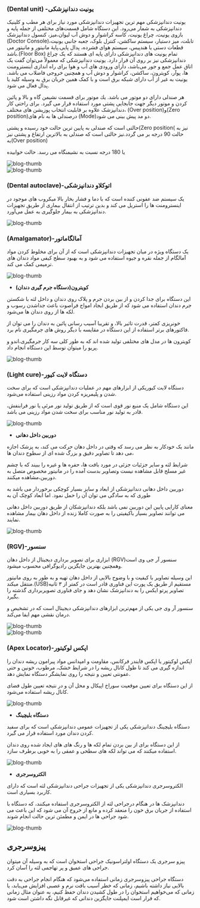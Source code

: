 

### (Dental unit) -یونیت دندانپزشکی

یونیت دندانپزشکی مهم ترین تجهیزات دندانپزشکی مورد نیاز برای هر مطب و کلینیک دندانپزشکی به شمار می‌رود. این دستگاه شامل قسمت‌های مختلفی از جمله پایه و بازوی‌ یونیت‌، چراغ‌ یونیت‌، کاسه کراشوار و دوش آب لیوان،میز، کنسول دندانپزشک (Doctor Console)تابلت، میز دستیار، سیستم ساکشن، 
کنترل‌ بلوک، جعبه‌ جانبی‌ یونیت‌، قطعات دستی یا هندپیس، سیستم‌ هوای‌ فشرده، پدال پایی،پایۀ مانیتور و مانیتور می باشد.(Floor Box) تمام یونیت های دندانپزشکی دارای پایه ای هستند که یک چراغ دندانپزشکی نیز بر روی آن قرار دارد. یونیت دندانپزشکی که معمولاً می‌توان گفت یک اتاق عمل
جمع و جور می‌باشد، دارای ورودی های آب و هوا برای راه اندازی اینسترومنت ها، پوآر، کویترون، ساکشن، کراشوار و دوش آب و همچنین خروجی فاضلاب 
می باشد. یونیت به غیر از آب دارای شبکه برق است و با کمک همین جریان برق به وسیله کلید یا پدال فعال می شود.

هر صندلی دارای دو موتور می باشد. یك موتور برای قسمت نشیمن گاه و بالا و پائین كردن و موتور دیگر جهت جابجایی پشتی مورد استفاده قرار می گیرد.
برای راحتی کار دندانپزشک علاوه بر قابلیت انتخاب پوزیشن های مختلف، (Over position)و(Zero position)درصندلی ها به نام های (Mode)دو مد پیش بینی می شود.

حالتی است که صندلی به پایین ترین حالت خود رسیده و پشتی(Zero position( نیز به حالت 90 درجه بر می گردد.نیز حالتی است که صندلی به بالاترین ارتفاع و پشتی نیز به(Over position)

یا 180 درجه نسبت به نشیمنگاه می رسد. حالت خوابیده


<img src="https://raw.githubusercontent.com/Mehranalam/Medical-Engineering-Association/main/content/english/blog/static/Screenshot_20240812_092945_Word.jpg" alt="blog-thumb" class="img-fluid w-100">
<br>

<img src="https://raw.githubusercontent.com/Mehranalam/Medical-Engineering-Association/main/content/english/blog/static/Screenshot_20240812_092951_Word.jpg" alt="blog-thumb" class="img-fluid w-100">
<br>



### (Dental autoclave)-اتوکلاو دندانپزشکی

یک سیستم ضد عفونی کننده است که با دما و فشار بخار بالا میکروب های موجود در اینسترومنت ها را استریل می کند و بدین ترتیب از انتقال بیماری از طریق تجهیزات دندانپزشکی به بیمار جلوگیری به عمل می‌آورد.



<img src="https://raw.githubusercontent.com/Mehranalam/Medical-Engineering-Association/main/content/english/blog/static/Screenshot_20240812_092959_Word.jpg" alt="blog-thumb" class="img-fluid w-100">
<br>


### (Amalgamator)-آمالگاماتور

 یک دستگاه ویژه در میان تجهیزات دندانپزشکی است که از آن برای مخلوط کردن مواد آمالگام از جمله نقره و جیوه استفاده می شود و به بهبود سطح کیفی مواد دندان های ترمیمی کمک می کند.


<img src="https://raw.githubusercontent.com/Mehranalam/Medical-Engineering-Association/main/content/english/blog/static/Screenshot_20240812_093005_Word.jpg" alt="blog-thumb" class="img-fluid w-100">
<br>


- **کویترون(دستگاه جرم گیری دندان)**

این دستگاه برای جدا کردن و از بین بردن جرم و پلاک روی دندان و داخل لثه با شکستن جرم دندان استفاده می شود که از طریق ایجاد امواج فراصوت باعث جداشدن رسوب و لکه ها از روی دندان ها می‌شود. 

خونریزی كمتر، قدرت تاثیر بالا، و تقریبا آسیب رسانی پائین به دندان را می توان از فاكتورهای برتر استفاده از این دستگاه در مقایسه با دیگر روش های جرمگیری نام برد.

کویترون ها در مدل های مختلفی تولید شده اند که به طور کلی سه کار جرمگیری،اندو و پریو را میتوان توسط این دستگاه انجام داد.



<img src="https://raw.githubusercontent.com/Mehranalam/Medical-Engineering-Association/main/content/english/blog/static/Screenshot_20240812_093012_Word.jpg" alt="blog-thumb" class="img-fluid w-100">
<br>

### (Light cure)-دستگاه لایت کیور

دستگاه لایت کیوریکی از ابزارهای مهم در عملیات دندانپزشکی است که برای سخت شدن و پلیمریزه کردن مواد رزینی استفاده می‌شود.

این دستگاه شامل یک منبع نور قوی است که از طریق تولید نور مرئی یا نور فرابنفش، قادر به تولید نور مناسب برای سخت شدن مواد رزینی می باشد. 


<img src="https://raw.githubusercontent.com/Mehranalam/Medical-Engineering-Association/main/content/english/blog/static/Screenshot_20240812_093026_Word.jpg" alt="blog-thumb" class="img-fluid w-100">
<br>


- **دوربین داخل دهانی**

مانند یک خودکار به نظر می رسد که وقتی در داخل دهان حرکت می کند، به پزشک اجازه می دهد تا تصاویر دقیق و بزرگ شده ای از سطوح دندان ها،

شرایط لثه و سایر جزئیات جزئی در مورد بافت ها، حفره ها و غیره را ببیند که با چشم غیر مسلح قابل مشاهده نیست وتصاویر بدست آمده را در مانیتور مخصوص متصل به دوربین،مشاهده میکنند.

دوربین داخل دهانی دندانپزشکی از ابعاد و سایز بسیار کوچکی برخوردار می باشد به طوری که به سادگی می توان آن را حمل نمود. اما ابعاد کوچک آن به

معنای کارایی پایین این دوربین نمی باشد بلکه دندانپزشکان از طریق دوربین داخل دهانی می توانند تصاویر بسیار باکیفیتی را به صورت کاملا زنده از داخل دهان بیمار مشاهده نمایند.


<img src="https://raw.githubusercontent.com/Mehranalam/Medical-Engineering-Association/main/content/english/blog/static/Screenshot_20240812_093032_Word.jpg" alt="blog-thumb" class="img-fluid w-100">
<br>



### (RGV)-سنسور

 ابزاری برای تصویر برداری دیجیتال از داخل دهان (RGV)سنسور آر جی وی است وهمچنین بهترین جایگزین رادیوگرافی محسوب میشود.

این وسیله تصاویر با کیفیت و با وضوح بالایی از داخل دهان تهیه و به طور به روی مانیتور منتقل میکند.(USB)مستقیم از طریق یک پورت این فناوری قادر است در کمتر از ۳ ثانیه تصاویر پرتو ایکس را به دندانپزشک نشان دهد و جای فناوری تصویربرداری گذشته را بگیرد.

سنسور آر وی جی یکی از مهم‌ترین ابزارهای دندانپزشکی دیجیتال است که در تشخیص و درمان نقشی مهم ایفا می‌کند.


<img src="https://raw.githubusercontent.com/Mehranalam/Medical-Engineering-Association/main/content/english/blog/static/Screenshot_20240812_093040_Word.jpg" alt="blog-thumb" class="img-fluid w-100">
<br>

<img src="https://raw.githubusercontent.com/Mehranalam/Medical-Engineering-Association/main/content/english/blog/static/Screenshot_20240812_093046_Word.jpg" alt="blog-thumb" class="img-fluid w-100">
<br>



### (Apex Locator)-اپکس لوکیتور



اپکس لوکیتور یا اپکس فایندر فرکانس، مقاومت و امپدانس مواد پیرامون ریشه دندان را اندازه گیری می کند تا طول کانال ریشه را در شرایط خشک، مرطوب، خونین و حتی عفونتی تعیین و نتیجه را روی نمایشگر دستگاه نمایش دهد.

از این دستگاه برای تعیین موقعیت سوراخ اپیکال و محل آن و در نتیجه تعیین طول فضای کانال ریشه استفاده می‌شود.


<img src="https://raw.githubusercontent.com/Mehranalam/Medical-Engineering-Association/main/content/english/blog/static/Screenshot_20240812_093050_Word.jpg" alt="blog-thumb" class="img-fluid w-100">
<br>



- **دستگاه بلیچینگ**

دستگاه بلیچینگ دندانپزشکی یکی از تجهیزات عمومی دندانپزشکی است که برای سفید کردن دندان مورد استفاده قرار می گیرد.

از این دستگاه برای از بین بردن تمام لکه ها و رنگ های های ایجاد شده روی دندان استفاده میکنند که می تواند لکه های سطحی و عمقی را به خوبی برطرف سازد.


<img src="https://raw.githubusercontent.com/Mehranalam/Medical-Engineering-Association/main/content/english/blog/static/Screenshot_20240812_093055_Word.jpg" alt="blog-thumb" class="img-fluid w-100">
<br>



- **الکتروسرجری**



الکتروسرجری دندانپزشکی یکی از تجهیزات جراحی دندانپزشکی لثه است که دارای کاربرد بسیاری است.

دندانپزشک ها در هنگام درجراحی لثه از الکتروسرجری استفاده میکنند، که دستگاه با استفاده از جریان برق خون را منعقد کرده و مانع از خروج آن می شود که این باعث می شود جراحی ها در ایمن و مطمئن ترین حالت انجام شوند.


<img src="https://raw.githubusercontent.com/Mehranalam/Medical-Engineering-Association/main/content/english/blog/static/Screenshot_20240812_093100_Word.jpg" alt="blog-thumb" class="img-fluid w-100">
<br>



## پیزوسرجری

پیزو سرجری یک دستگاه اولتراسونیک جراحی استخوان است که به وسیله آن میتوان جراحی های عمیق و پر تهاجمی لثه را آسان کرد.

دستگاه جراحی پیزوسرجری زمانی استفاده می‌شود که هنگام انجام جراحی به دقت بالایی نیاز داشته باشیم، زمانی که خطر آسیب بافت نرم و عصبی افزایش می‌یابد، یا زمانی که می‌خواهیم استخوان را در طول کشیدن دندان حفظ کنیم، به عنوان مثال زمانی که قرار است ایمپلنت جایگزین دندانی که غیرقابل نگه داشتن است شود.
